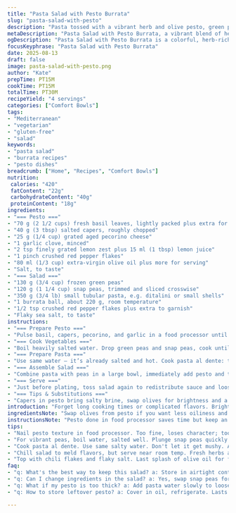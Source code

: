 ```yaml
---
title: "Pasta Salad with Pesto Burrata"
slug: "pasta-salad-with-pesto"
description: "Pasta tossed with a vibrant herb and olive pesto, green peas, snap peas, and creamy burrata. The pesto swaps olives for capers and lemon zest to brighten the herbal punch. Quick blanching locks pea sugars and color. Small tubular pasta holds sauce well. Burrata split whole crowns the dish, its creamy center breaking over warm pasta. Finished with chili flakes, flaky sea salt, drizzled oil. Chilled then briefly brought back to room temp to release aromatics and textures. Versatile, vegetarian, gluten-free, nut-free. Straightforward yet nuanced balance of bright, creamy, salty, spicy, fresh."
metaDescription: "Pasta Salad with Pesto Burrata, a vibrant blend of herbs, creamy cheese for a quick refreshing dish."
ogDescription: "Pasta Salad with Pesto Burrata is a colorful, herb-rich salad, perfect for quick meals and gatherings."
focusKeyphrase: "Pasta Salad with Pesto Burrata"
date: 2025-08-13
draft: false
image: pasta-salad-with-pesto.png
author: "Kate"
prepTime: PT15M
cookTime: PT15M
totalTime: PT30M
recipeYield: "4 servings"
categories: ["Comfort Bowls"]
tags:
- "Mediterranean"
- "vegetarian"
- "gluten-free"
- "salad"
keywords:
- "pasta salad"
- "burrata recipes"
- "pesto dishes"
breadcrumb: ["Home", "Recipes", "Comfort Bowls"]
nutrition: 
 calories: "420"
 fatContent: "22g"
 carbohydrateContent: "40g"
 proteinContent: "18g"
ingredients:
- "=== Pesto ==="
- "70 g (2 1/2 cups) fresh basil leaves, lightly packed plus extra for garnish"
- "40 g (3 tbsp) salted capers, roughly chopped"
- "25 g (1/4 cup) grated aged pecorino cheese"
- "1 garlic clove, minced"
- "2 tsp finely grated lemon zest plus 15 ml (1 tbsp) lemon juice"
- "1 pinch crushed red pepper flakes"
- "80 ml (1/3 cup) extra-virgin olive oil plus more for serving"
- "Salt, to taste"
- "=== Salad ==="
- "130 g (3/4 cup) frozen green peas"
- "120 g (1 1/4 cup) snap peas, trimmed and sliced crosswise"
- "350 g (3/4 lb) small tubular pasta, e.g. ditalini or small shells"
- "1 burrata ball, about 220 g, room temperature"
- "1/2 tsp crushed red pepper flakes plus extra to garnish"
- "Flaky sea salt, to taste"
instructions:
- "=== Prepare Pesto ==="
- "Pulse basil, capers, pecorino, and garlic in a food processor until finely chopped. Add lemon zest, juice, and red pepper flakes. Stream in olive oil slowly, blending until creamy but grainy. Scrape sides often. Adjust salt — capers add saltiness but balance carefully. Keeps up to 5 days if covered lightly with oil and refrigerated."
- "=== Cook Vegetables ==="
- "Boil heavily salted water. Drop green peas and snap peas, cook until bright green and tender-crisp, about 1 1/2 to 2 minutes. Drain with slotted spoon and plunge into ice water immediately to stop cooking. This locks vibrant green color and snap texture. Drain well."
- "=== Prepare Pasta ==="
- "Use same water — it’s already salted and hot. Cook pasta al dente: tender but firm to bite, about 8-9 minutes depending on shape. Drain quickly. Retain a little pasta water in case sauce needs loosening."
- "=== Assemble Salad ==="
- "Combine pasta with peas in a large bowl, immediately add pesto and toss gently but thoroughly. Pesto clings best when pasta is still slightly warm, but not hot enough to wilt basil or melt cheese in sauce. Adjust seasoning—if it tastes flat, a splash of lemon or salt can wake it up. Chill at least 45 minutes to 1 hour; resting helps flavors marry and sauce to thicken slightly."
- "=== Serve ==="
- "Just before plating, toss salad again to redistribute sauce and loosen if dry with reserved pasta water or a drizzle of olive oil. Divide between plates. Tear burrata in half and place centrally on pasta, not scooped. The creamy center will ooze naturally when broken at the table. Sprinkle with more chili flakes and flaky sea salt. Spoon over a little drizzle of olive oil and scatter basil leaves for fragrance and color."
- "=== Tips & Substitutions ==="
- "Capers in pesto bring salty brine, swap olives for brightness and a twist. Pecorino provides a sharper bite; can substitute with parmesan or aged asiago. Burrata can be replaced by fresh mozzarella but loses that luscious creamy core. Snap peas can be swapped for blanched asparagus or green beans in season. If no food processor, finely chop and mix ingredients by hand, slower but manageable. Use plenty of salt in pasta water to season pasta deeply; under-seasoned pasta kills flavor. Always shock peas to preserve green. Rest salad to avoid clumpy cold pesto. This salad travels well; pack burrata separately if needed."
introduction: "Forget long cooking times or complicated flavors. Bright green herbs and peas with creamy cheese — simple but everything hinges on timing and technique. Blanch peas right: boiling water, quick bath, ice cold water to stop cooking instantly, holds vibrant color and snap. Pasta drained al dente retains tooth and absorbs pesto flavor but avoid mush. Burrata serves whole, soft but intact, creamy core waiting to ooze. Pesto swapped olives for capers and added lemon zest — salt balanced not to overwhelm. Rest chilled to marry flavors yet serve nearly room temp, where aroma lifts and texture sings. Small tweaks level up the simplicity. Here if you know your basics, you nail it clean and fast."
ingredientsNote: "Swap olives from pesto if you want less oiliness and bright punch — capers bring salty acidity. Pecorino cheese sharper than parmesan but parmesan or aged asiago will do equally well. Basil vibrant and fresh—turkey hawk leaves dry quickly, pick younger ones with deep green and tender stems. Frozen peas hold better texture than fresh outside spring season, but fresh acceptable if newly shelled and blanched rapidly. Snap peas add crunch and visual brightness but green beans blanched just shy of soft also work. Burrata tender, best at room temperature to soften the cream inside, store tightly wrapped to avoid moisture loss. Olive oil quality makes difference here—it’s for finishing, not cheap stuff. Salt pasta water generously, it seasons pasta from inside out—common mistake to skimp, leads to bland base."
instructionsNote: "Pesto done in food processor saves time but keep an eye on texture—grind too fine, loses personality; too chunky, poor sauce adhesion. Oil added slowly to emulsify. Salting pesto carefully; remember capers add salt, taste before correcting. Blanch veggies in boiling salted water just long enough for vibrant color and snap, drain immediately, plunge into ice water to stop cooking—standard blanching trick to preserve color and texture. Cook pasta in same water to save time and washing up—don’t overcook, al dente with a slight resistance and no chalky core. Toss pasta and peas with pesto while pasta still a bit warm for better flavor adhesion, then chill for flavor meld. Before serving, toss gently to loosen pesto—can add drip of pasta water or olive oil if sauce too stiff. Burrata cut in halves placed on top, never mixed in, to keep texture contrast visually clear and textural drama intact. Sprinkle chili flakes and fleur de sel last for crunch and heat—balance spice with creamy burrata richness. Serve at room temperature for best flavor release, too cold masks aromas."
tips:
- "Nail pesto texture in food processor. Too fine, loses character; too chunky, sauce won't cling. Watch those basil leaves. Blend till grainy."
- "For vibrant peas, boil water, salted well. Plunge snap peas quickly then ice bath. Stops cooking fast. It'll keep that crisp pop."
- "Cook pasta al dente. Use same salty water. Don't let it get mushy. Aim for firmness; it absorbs pesto deep. Retain pasta water."
- "Chill salad to meld flavors, but serve near room temp. Fresh herbs and the soft center of burrata shine at warmer temp. Release aroma."
- "Top with chili flakes and flaky salt. Last splash of olive oil for finishing touch. Visual and textural contrast is key with burrata."
faq:
- "q: What's the best way to keep this salad? a: Store in airtight container fridge. Dressing avoids soggy pasta."
- "q: Can I change ingredients in the salad? a: Yes, swap snap peas for blanched asparagus or green beans. Fresh herbs too."
- "q: What if my pesto is too thick? a: Add pasta water slowly to loosen. Stir till velvety again. Emulsifying is vital."
- "q: How to store leftover pesto? a: Cover in oil, refrigerate. Lasts up to 5 days. Freeze in ice cube trays for longer use."

---
```

